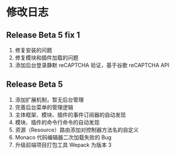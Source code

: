 # 修改日志

## Release Beta 5 fix 1

1. 修复安装的问题
2. 修复模块和插件加载的问题
3. 添加后台登录静默 reCAPTCHA 验证，基于谷歌 reCAPTCHA API

## Release Beta 5

1. 添加扩展机制，暂无后台管理
2. 完善后台菜单的管理逻辑
3. 主体框架、模块、插件的事件订阅器的自动发现
4. 模块、插件的命令行命令的自动发现
5. 资源（Resource）路由添加对控制器方法名的自定义
6. Monaco 代码编辑器二次加载失败的 Bug
7. 升级前端项目打包工具 Wepack 为版本 3
